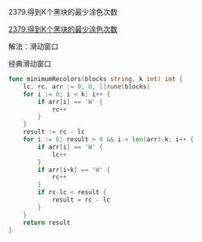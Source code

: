 2379.得到K个黑块的最少涂色次数

[2379.得到K个黑块的最少涂色次数](https://leetcode.cn/problems/minimum-recolors-to-get-k-consecutive-black-blocks/)



解法：滑动窗口

经典滑动窗口

```go
func minimumRecolors(blocks string, k int) int {
	lc, rc, arr := 0, 0, []rune(blocks)
	for i := 0; i < k; i++ {
		if arr[i] == 'W' {
			rc++
		}
	}
	result := rc - lc
	for i := 0; result > 0 && i < len(arr)-k; i++ {
		if arr[i] == 'W' {
			lc++
		}
		if arr[i+k] == 'W' {
			rc++
		}
		if rc-lc < result {
			result = rc - lc
		}
	}
	return result
}
```
